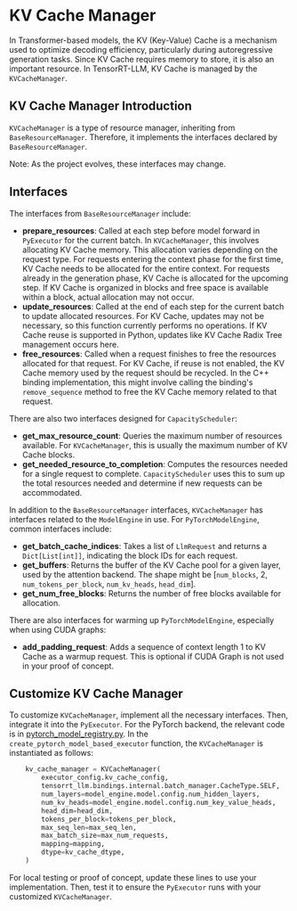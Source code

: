 # KV Cache Manager

In Transformer-based models, the KV (Key-Value) Cache is a mechanism used to optimize decoding efficiency, particularly during autoregressive generation tasks.
Since KV Cache requires memory to store, it is also an important resource.
In TensorRT-LLM, KV Cache is managed by the `KVCacheManager`.

## KV Cache Manager Introduction

`KVCacheManager` is a type of resource manager, inheriting from `BaseResourceManager`.
Therefore, it implements the interfaces declared by `BaseResourceManager`.

Note: As the project evolves, these interfaces may change.

## Interfaces

The interfaces from `BaseResourceManager` include:

- **prepare_resources**: Called at each step before model forward in `PyExecutor` for the current batch.
  In `KVCacheManager`, this involves allocating KV Cache memory. This allocation varies depending on the request type.
  For requests entering the context phase for the first time, KV Cache needs to be allocated for the entire context.
  For requests already in the generation phase, KV Cache is allocated for the upcoming step.
  If KV Cache is organized in blocks and free space is available within a block, actual allocation may not occur.
- **update_resources**: Called at the end of each step for the current batch to update allocated resources.
  For KV Cache, updates may not be necessary, so this function currently performs no operations.
  If KV Cache reuse is supported in Python, updates like KV Cache Radix Tree management occurs here.
- **free_resources**: Called when a request finishes to free the resources allocated for that request.
  For KV Cache, if reuse is not enabled, the KV Cache memory used by the request should be recycled.
  In the C++ binding implementation, this might involve calling the binding's `remove_sequence` method to free the KV Cache memory related to that request.


There are also two interfaces designed for `CapacityScheduler`:

- **get_max_resource_count**: Queries the maximum number of resources available. For `KVCacheManager`, this is usually the maximum number of KV Cache blocks.
- **get_needed_resource_to_completion**: Computes the resources needed for a single request to complete.
  `CapacityScheduler` uses this to sum up the total resources needed and determine if new requests can be accommodated.

In addition to the `BaseResourceManager` interfaces, `KVCacheManager` has interfaces related to the `ModelEngine` in use.
For `PyTorchModelEngine`, common interfaces include:

- **get_batch_cache_indices**: Takes a list of `LlmRequest` and returns a `Dict[List[int]]`, indicating the block IDs for each request.
- **get_buffers**: Returns the buffer of the KV Cache pool for a given layer, used by the attention backend. The shape might be [`num_blocks`, 2, `num_tokens_per_block`, `num_kv_heads`, `head_dim`].
- **get_num_free_blocks**: Returns the number of free blocks available for allocation.

There are also interfaces for warming up `PyTorchModelEngine`, especially when using CUDA graphs:

- **add_padding_request**: Adds a sequence of context length 1 to KV Cache as a warmup request.
  This is optional if CUDA Graph is not used in your proof of concept.

## Customize KV Cache Manager

To customize `KVCacheManager`, implement all the necessary interfaces.
Then, integrate it into the `PyExecutor`. For the PyTorch backend, the relevant code is in [pytorch_model_registry.py](../../../tensorrt_llm/_torch/pyexecutor/backend_registries/pytorch_model_registry.py).
In the `create_pytorch_model_based_executor` function, the `KVCacheManager` is instantiated as follows:

```python
    kv_cache_manager = KVCacheManager(
        executor_config.kv_cache_config,
        tensorrt_llm.bindings.internal.batch_manager.CacheType.SELF,
        num_layers=model_engine.model.config.num_hidden_layers,
        num_kv_heads=model_engine.model.config.num_key_value_heads,
        head_dim=head_dim,
        tokens_per_block=tokens_per_block,
        max_seq_len=max_seq_len,
        max_batch_size=max_num_requests,
        mapping=mapping,
        dtype=kv_cache_dtype,
    )
```

For local testing or proof of concept, update these lines to use your implementation.
Then, test it to ensure the `PyExecutor` runs with your customized `KVCacheManager`.
